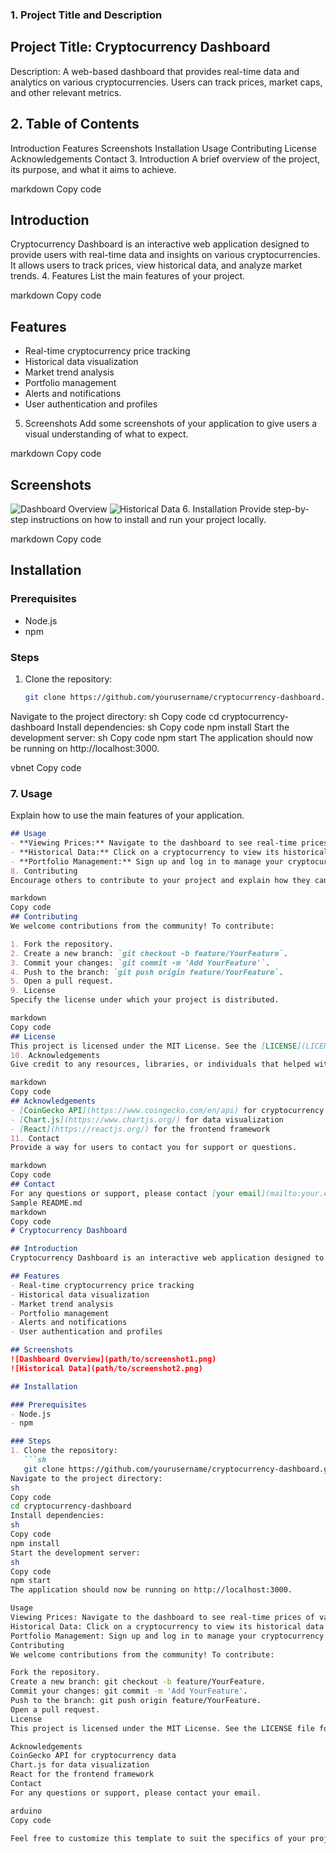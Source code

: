 ### 1. Project Title and Description
## Project Title: Cryptocurrency Dashboard

Description:
A web-based dashboard that provides real-time data and analytics on various cryptocurrencies. Users can track prices, market caps, and other relevant metrics.

## 2. Table of Contents
Introduction
Features
Screenshots
Installation
Usage
Contributing
License
Acknowledgements
Contact
3. Introduction
A brief overview of the project, its purpose, and what it aims to achieve.

markdown
Copy code
## Introduction
Cryptocurrency Dashboard is an interactive web application designed to provide users with real-time data and insights on various cryptocurrencies. It allows users to track prices, view historical data, and analyze market trends.
4. Features
List the main features of your project.

markdown
Copy code
## Features
- Real-time cryptocurrency price tracking
- Historical data visualization
- Market trend analysis
- Portfolio management
- Alerts and notifications
- User authentication and profiles
5. Screenshots
Add some screenshots of your application to give users a visual understanding of what to expect.

markdown
Copy code
## Screenshots
![Dashboard Overview](path/to/screenshot1.png)
![Historical Data](path/to/screenshot2.png)
6. Installation
Provide step-by-step instructions on how to install and run your project locally.

markdown
Copy code
## Installation

### Prerequisites
- Node.js
- npm

### Steps
1. Clone the repository:
   ```sh
   git clone https://github.com/yourusername/cryptocurrency-dashboard.git
Navigate to the project directory:
sh
Copy code
cd cryptocurrency-dashboard
Install dependencies:
sh
Copy code
npm install
Start the development server:
sh
Copy code
npm start
The application should now be running on http://localhost:3000.

vbnet
Copy code

### 7. Usage
Explain how to use the main features of your application.

```markdown
## Usage
- **Viewing Prices:** Navigate to the dashboard to see real-time prices of various cryptocurrencies.
- **Historical Data:** Click on a cryptocurrency to view its historical data and trends.
- **Portfolio Management:** Sign up and log in to manage your cryptocurrency portfolio and set alerts.
8. Contributing
Encourage others to contribute to your project and explain how they can do so.

markdown
Copy code
## Contributing
We welcome contributions from the community! To contribute:

1. Fork the repository.
2. Create a new branch: `git checkout -b feature/YourFeature`.
3. Commit your changes: `git commit -m 'Add YourFeature'`.
4. Push to the branch: `git push origin feature/YourFeature`.
5. Open a pull request.
9. License
Specify the license under which your project is distributed.

markdown
Copy code
## License
This project is licensed under the MIT License. See the [LICENSE](LICENSE) file for details.
10. Acknowledgements
Give credit to any resources, libraries, or individuals that helped with your project.

markdown
Copy code
## Acknowledgements
- [CoinGecko API](https://www.coingecko.com/en/api) for cryptocurrency data
- [Chart.js](https://www.chartjs.org/) for data visualization
- [React](https://reactjs.org/) for the frontend framework
11. Contact
Provide a way for users to contact you for support or questions.

markdown
Copy code
## Contact
For any questions or support, please contact [your email](mailto:your.email@example.com).
Sample README.md
markdown
Copy code
# Cryptocurrency Dashboard

## Introduction
Cryptocurrency Dashboard is an interactive web application designed to provide users with real-time data and insights on various cryptocurrencies. It allows users to track prices, view historical data, and analyze market trends.

## Features
- Real-time cryptocurrency price tracking
- Historical data visualization
- Market trend analysis
- Portfolio management
- Alerts and notifications
- User authentication and profiles

## Screenshots
![Dashboard Overview](path/to/screenshot1.png)
![Historical Data](path/to/screenshot2.png)

## Installation

### Prerequisites
- Node.js
- npm

### Steps
1. Clone the repository:
   ```sh
   git clone https://github.com/yourusername/cryptocurrency-dashboard.git
Navigate to the project directory:
sh
Copy code
cd cryptocurrency-dashboard
Install dependencies:
sh
Copy code
npm install
Start the development server:
sh
Copy code
npm start
The application should now be running on http://localhost:3000.

Usage
Viewing Prices: Navigate to the dashboard to see real-time prices of various cryptocurrencies.
Historical Data: Click on a cryptocurrency to view its historical data and trends.
Portfolio Management: Sign up and log in to manage your cryptocurrency portfolio and set alerts.
Contributing
We welcome contributions from the community! To contribute:

Fork the repository.
Create a new branch: git checkout -b feature/YourFeature.
Commit your changes: git commit -m 'Add YourFeature'.
Push to the branch: git push origin feature/YourFeature.
Open a pull request.
License
This project is licensed under the MIT License. See the LICENSE file for details.

Acknowledgements
CoinGecko API for cryptocurrency data
Chart.js for data visualization
React for the frontend framework
Contact
For any questions or support, please contact your email.

arduino
Copy code

Feel free to customize this template to suit the specifics of your project.
